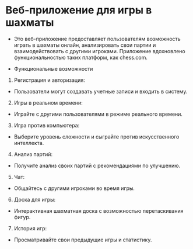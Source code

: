 # Веб-приложение для игры в шахматы
- Это веб-приложение предоставляет пользователям возможность играть в шахматы онлайн, анализировать свои партии и взаимодействовать с другими игроками. Приложение вдохновлено функциональностью таких платформ, как chess.com.

- Функциональные возможности
1. Регистрация и авторизация:
- Пользователи могут создавать учетные записи и входить в систему.
2. Игры в реальном времени:
- Играйте с другими пользователями в режиме реального времени.
3. Игра против компьютера:
- Выберите уровень сложности и сыграйте против искусственного интеллекта.
4. Анализ партий:
- Получите анализ своих партий с рекомендациями по улучшению.
5. Чат:
- Общайтесь с другими игроками во время игры.
6. Доска для игры:
- Интерактивная шахматная доска с возможностью перетаскивания фигур.
7. История игр:
- Просматривайте свои предыдущие игры и статистику.
